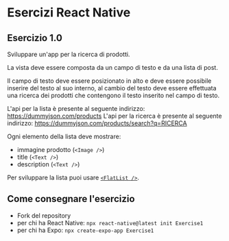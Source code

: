 # Esercizi React Native

## Esercizio 1.0

Sviluppare un'app per la ricerca di prodotti.

La vista deve essere composta da un campo di testo e da una lista di post.

Il campo di testo deve essere posizionato in alto e deve essere possibile inserire del testo al suo interno, al cambio del testo deve essere effettuata una ricerca dei prodotti che contengono il testo inserito nel campo di testo.

L'api per la lista è presente al seguente indirizzo: https://dummyjson.com/products
L'api per la ricerca è presente al seguente indirizzo: https://dummyjson.com/products/search?q=RICERCA

Ogni elemento della lista deve mostrare:
- immagine prodotto (`<Image />`)
- title (`<Text />`)
- description (`<Text />`)

Per sviluppare la lista puoi usare [`<FlatList />`](https://reactnative.dev/docs/flatlist).

## Come consegnare l'esercizio

- Fork del repository
- per chi ha React Native: `npx react-native@latest init Exercise1`
- per chi ha Expo: `npx create-expo-app Exercise1`
